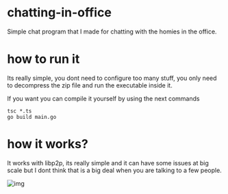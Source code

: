 # chatting-in-office
Simple chat program that I made for chatting with the homies in the office.
# how to run it
Its really simple, you dont need to configure too  many stuff, you only need to decompress the zip file and run the executable inside it.

If you want you can compile it yourself by using the next commands
```
tsc *.ts
go build main.go

```
# how it works?

It works with libp2p, its really simple and it can have some issues at big scale but I dont think that is a big deal when you are talking to a few people.

![img](https://media.discordapp.net/attachments/907631182240436305/1115705464106262528/imagen.png?width=1920&height=814)